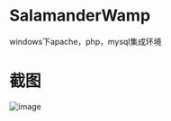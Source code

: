 # SalamanderWamp
windows下apache，php，mysql集成环境

# 截图

![image](https://cloud.githubusercontent.com/assets/16663435/23114703/91b81fcc-f77b-11e6-8ff6-d68e22061d51.png)
